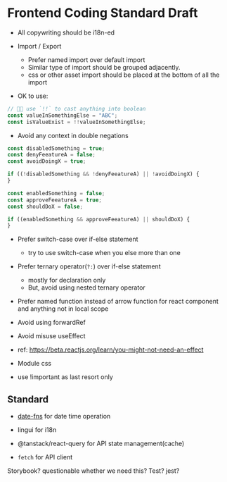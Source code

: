 # Frontend Coding Standard Draft

- All copywriting should be i18n-ed

- Import / Export

  - Prefer named import over default import
  - Similar type of import should be grouped adjacently.
  - css or other asset import should be placed at the bottom of all the import

- OK to use:

```js
// 👌🏻 use `!!` to cast anything into boolean
const valueInSomethingElse = "ABC";
const isValueExist = !!valueInSomethingElse;
```

- Avoid any context in double negations

```js
const disabledSomething = true;
const denyFeeatureA = false;
const avoidDoingX = true;

if ((!disabledSomething && !denyFeeatureA) || !avoidDoingX) {
}

const enabledSomething = false;
const approveFeeatureA = true;
const shouldDoX = false;

if ((enabledSomething && approveFeeatureA) || shouldDoX) {
}
```

- Prefer switch-case over if-else statement

  - try to use switch-case when you else more than one

- Prefer ternary operator(`?:`) over if-else statement

  - mostly for declaration only
  - But, avoid using nested ternary operator

- Prefer named function instead of arrow function for react component and anything not in local scope

- Avoid using forwardRef

- Avoid misuse useEffect
- ref: https://beta.reactjs.org/learn/you-might-not-need-an-effect

- Module css
- use !important as last resort only

## Standard

- [date-fns](https://date-fns.org/) for date time operation

- lingui for i18n

- @tanstack/react-query for API state management(cache)

- `fetch` for API client

Storybook? questionable whether we need this?
Test? jest?
